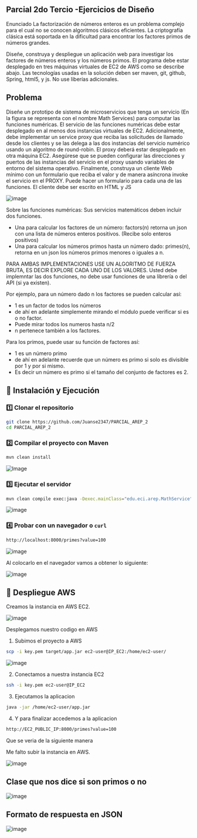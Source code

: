 ## Parcial 2do Tercio -Ejercicios de Diseño ##

Enunciado
La factorización de números enteros es un problema complejo para el cual no se conocen algoritmos clásicos eficientes. La criptografía clásica está soportada en la dificultad para encontrar los factores primos de números grandes.

Diseñe, construya y despliegue un aplicación web para investigar los factores de números enteros y los números primos. El programa debe estar desplegado en tres máquinas virtuales de EC2 de AWS como se describe abajo. Las tecnologías usadas en la solución deben ser maven, git, github, Spring, html5, y js. No use liberías adicionales.


## Problema ##
Diseñe un prototipo de sistema de microservicios que tenga un servicio (En la figura se representa con el nombre Math Services) para computar las funciones numéricas.  El servicio de las funciones numéricas debe estar desplegado en al menos dos instancias virtuales de EC2. Adicionalmente, debe implementar un service proxy que reciba las solicitudes de llamado desde los clientes  y se las delega a las dos instancias del servicio numérico usando un algoritmo de round-robin. El proxy deberá estar desplegado en otra máquina EC2. Asegúrese que se pueden configurar las direcciones y puertos de las instancias del servicio en el proxy usando variables de entorno del sistema operativo.  Finalmente, construya un cliente Web mínimo con un formulario que reciba el valor y de manera asíncrona invoke el servicio en el PROXY. Puede hacer un formulario para cada una de las funciones. El cliente debe ser escrito en HTML y JS

![image](https://github.com/user-attachments/assets/54699b0d-7162-48b7-a6a0-d9a15792a8d8)


Sobre las funciones numéricas:
Sus servicios matemáticos deben incluir dos funciones. 
- Una para calcular los factores de un número: factors(n) retorna un json con una lista de números enteros positivos. (Recibe solo enteros positivos)
- Una para calcular los números primos hasta un número dado: primes(n), retorna en un json los números primos menores o iguales a n.


PARA AMBAS IMPLEMENTACIONES USE UN ALGORITMO  DE FUERZA BRUTA, ES DECIR EXPLORE CADA UNO DE LOS VALORES. Usted debe implemntar las dos funciones, no debe usar funciones de una librería o del API (si ya existen).

Por ejemplo, para un  número dado n los factores se pueden calcular así:
- 1 es un factor de todos los números
- de ahí en adelante simplemente mirando el módulo puede verificar si es o no factor.
- Puede mirar todos los numeros hasta n/2
- n pertenece también a los factores.


Para los primos, puede usar su función de factores así:

- 1 es un número primo
- de ahí en adelante recuerde que un número es primo si solo es divisible por 1 y por si mismo.
- Es decir un número es primo si el tamaño del conjunto de factores es 2.

## 🚀 Instalación y Ejecución
### 1️⃣ Clonar el repositorio
```bash
git clone https://github.com/Juanse2347/PARCIAL_AREP_2
cd PARCIAL_AREP_2
```

### 2️⃣ Compilar el proyecto con Maven
```bash
mvn clean install
```

![Image](https://github.com/user-attachments/assets/9a3392f2-fd28-4615-bfa2-ea5b9fdf9c00)


### 3️⃣ Ejecutar el servidor 

```bash
mvn clean compile exec:java -Dexec.mainClass="edu.eci.arep.MathService"
```

![image](https://github.com/user-attachments/assets/09ec92c3-aca2-4fb1-8380-e1f1e949a505)



### 4️⃣ Probar con un navegador o `curl`
```bash
http://localhost:8000/primes?value=100
```

![image](https://github.com/user-attachments/assets/3a6d771d-6705-4e48-9639-7a7cf8d8ba46)



Al colocarlo en el navegador vamos a obtener lo siguiente:

![image](https://github.com/user-attachments/assets/81b92aa7-4486-4c14-8e4a-889eeb69fe60)


## 🚀 Despliegue AWS

Creamos la instancia en AWS EC2.

![image](https://github.com/user-attachments/assets/5a3748dc-4195-429e-a7ce-c7a4c4526133)


Desplegamos nuestro codigo en AWS

1. Subimos el proyecto a AWS

```bash
scp -i key.pem target/app.jar ec2-user@IP_EC2:/home/ec2-user/
```

![image](https://github.com/user-attachments/assets/ab4df350-7bec-4fb3-87e0-a576f76c1025)


2. Conectamos a nuestra instancia EC2

```bash
ssh -i key.pem ec2-user@IP_EC2
```

3. Ejecutamos la aplicacion 

```bash
java -jar /home/ec2-user/app.jar
```

4. Y para finalizar accedemos a la aplicacion

```bash
http://EC2_PUBLIC_IP:8000/primes?value=100
```

Que se veria de la siguiente manera

Me falto subir la instancia en AWS.

![image](https://github.com/user-attachments/assets/f5fb9839-94e8-40f2-9261-289c019562fa)


## Clase que nos dice si son primos o no ##

![image](https://github.com/user-attachments/assets/aa015c0b-dbab-45a1-9a75-b8fb6bd1e384)


## Formato de respuesta en JSON ##

![image](https://github.com/user-attachments/assets/f3dd318f-6b6d-4edd-b4ff-d32ea4a19599)

